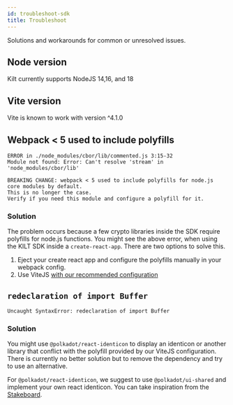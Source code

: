 ```yaml
---
id: troubleshoot-sdk
title: Troubleshoot
---
```


Solutions and workarounds for common or unresolved issues.

## Node version
Kilt currently supports NodeJS 14,16, and 18

## Vite version
Vite is known to work with version ^4.1.0

## Webpack < 5 used to include polyfills

```
ERROR in ./node_modules/cbor/lib/commented.js 3:15-32
Module not found: Error: Can't resolve 'stream' in 'node_modules/cbor/lib'

BREAKING CHANGE: webpack < 5 used to include polyfills for node.js core modules by default.
This is no longer the case.
Verify if you need this module and configure a polyfill for it.
```

### Solution

The problem occurs because a few crypto libraries inside the SDK require polyfills for node.js functions.
You might see the above error, when using the KILT SDK inside a `create-react-app`.
There are two options to solve this.

1. Eject your create react app and configure the polyfills manually in your webpack config.
2. Use ViteJS [with our recommended configuration](./04_integrate/04_vitejs.md)

## `redeclaration of import Buffer`

```
Uncaught SyntaxError: redeclaration of import Buffer
```

### Solution

You might use `@polkadot/react-identicon` to display an identicon or another library that conflict with the polyfill provided by our ViteJS configuration.
There is currently no better solution but to remove the dependency and try to use an alternative.

For `@polkadot/react-identicon`, we suggest to use `@polkadot/ui-shared` and implement your own react identicon.
You can take inspiration from the [Stakeboard](https://github.com/BTE-Trusted-Entity/stakeboard/blob/8a9713f786a05487daa4bfc394c95b60820c5147/src/components/Identicon/Identicon.tsx).
